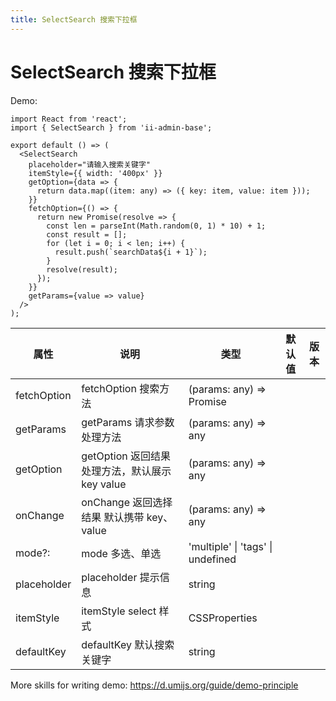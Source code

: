```yaml
---
title: SelectSearch 搜索下拉框
---
```


# SelectSearch 搜索下拉框

Demo:

```tsx
import React from 'react';
import { SelectSearch } from 'ii-admin-base';

export default () => (
  <SelectSearch
    placeholder="请输入搜索关键字"
    itemStyle={{ width: '400px' }}
    getOption={data => {
      return data.map((item: any) => ({ key: item, value: item }));
    }}
    fetchOption={() => {
      return new Promise(resolve => {
        const len = parseInt(Math.random(0, 1) * 10) + 1;
        const result = [];
        for (let i = 0; i < len; i++) {
          result.push(`searchData${i + 1}`);
        }
        resolve(result);
      });
    }}
    getParams={value => value}
  />
);
```

<!-- <API src='../../src/SelectSearch/index.tsx'></API> -->

| 属性        | 说明                                           | 类型                              | 默认值 | 版本 |
| ----------- | ---------------------------------------------- | --------------------------------- | ------ | ---- |
| fetchOption | fetchOption 搜索方法                           | (params: any) => Promise          |        |      |
| getParams   | getParams 请求参数处理方法                     | (params: any) => any              |        |      |
| getOption   | getOption 返回结果处理方法，默认展示 key value | (params: any) => any              |        |      |
| onChange    | onChange 返回选择结果 默认携带 key、value      | (params: any) => any              |        |      |
| mode?:      | mode 多选、单选                                | 'multiple' \| 'tags' \| undefined |        |      |
| placeholder | placeholder 提示信息                           | string                            |        |      |
| itemStyle   | itemStyle select 样式                          | CSSProperties                     |        |      |
| defaultKey  | defaultKey 默认搜索关键字                      | string                            |        |      |

More skills for writing demo: https://d.umijs.org/guide/demo-principle
